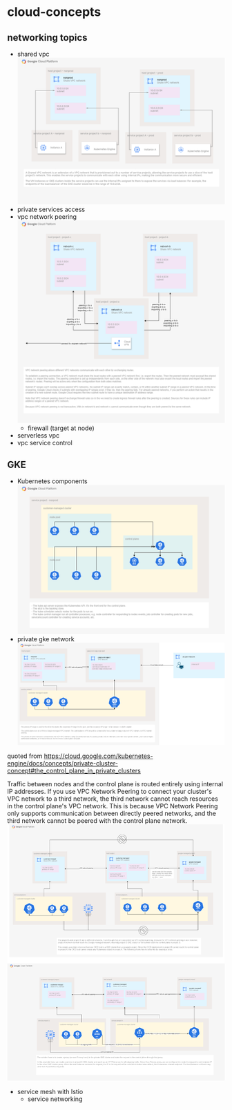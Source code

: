 # cloud-concepts

## networking topics
- shared vpc
![image info](./images/svpc-overview.drawio.png)
- private services access
- vpc network peering
![image info](./images/vpc-network-peering.drawio.png)
  - firewall (target at node)
- serverless vpc
- vpc service control

## GKE
- Kubernetes components
![image info](./images/gke-components.drawio.png)
- private gke network 
![image info](./images/private-gke.drawio.png)

quoted from https://cloud.google.com/kubernetes-engine/docs/concepts/private-cluster-concept#the_control_plane_in_private_clusters

Traffic between nodes and the control plane is routed entirely using internal IP addresses. If you use VPC Network Peering to connect your cluster's VPC network to a third network, the third network cannot reach resources in the control plane's VPC network. This is because VPC Network Peering only supports communication between directly peered networks, and the third network cannot be peered with the control plane network.
![image info](./images/accessing-private-gke.drawio.png)
- service mesh with Istio
  - service networking